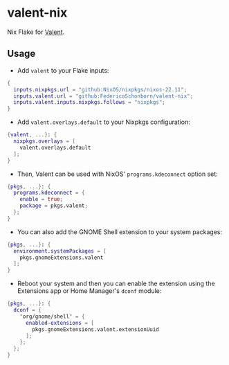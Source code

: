 # valent-nix

Nix Flake for [Valent](https://github.com/andyholmes/valent).

## Usage

- Add `valent` to your Flake inputs:

```nix
{
  inputs.nixpkgs.url = "github:NixOS/nixpkgs/nixos-22.11";
  inputs.valent.url = "github:FedericoSchonborn/valent-nix";
  inputs.valent.inputs.nixpkgs.follows = "nixpkgs";
}
```

- Add `valent.overlays.default` to your Nixpkgs configuration:

```nix
{valent, ...}: {
  nixpkgs.overlays = [
    valent.overlays.default
  ];
}
```

- Then, Valent can be used with NixOS' `programs.kdeconnect` option set:

```nix
{pkgs, ...}: {
  programs.kdeconnect = {
    enable = true;
    package = pkgs.valent;
  };
}
```

- You can also add the GNOME Shell extension to your system packages:

```nix
{pkgs, ...}: {
  environment.systemPackages = [
    pkgs.gnomeExtensions.valent
  ];
}
```

- Reboot your system and then you can enable the extension using the Extensions app or Home Manager's `dconf` module:

```nix
{pkgs, ...}: {
  dconf = {
    "org/gnome/shell" = {
      enabled-extensions = [
        pkgs.gnomeExtensions.valent.extensionUuid
      ];
    };
  };
}
```
